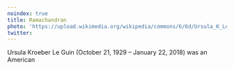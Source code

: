```yaml
---
noindex: true
title: Ramachandran
photo: 'https://upload.wikimedia.org/wikipedia/commons/6/6d/Ursula_K_Le_Guin.JPG'
twitter:
---
```

Ursula Kroeber Le Guin (October 21, 1929 – January 22, 2018) was an American
